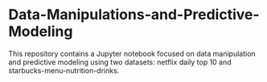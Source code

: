 # Data-Manipulations-and-Predictive-Modeling
This repository contains a Jupyter notebook focused on data manipulation and predictive modeling using two datasets: netflix daily top 10 and starbucks-menu-nutrition-drinks.

